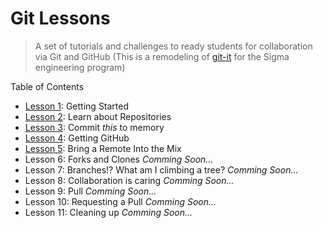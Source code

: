 # Git Lessons

>A set of tutorials and challenges to ready students for collaboration via Git and GitHub (This is a remodeling of [git-it](https://github.com/jlord/git-it-electron) for the Sigma engineering program)

Table of Contents

* [Lesson 1](1_install_git.md): Getting Started
* [Lesson 2](2_Learn_about_repositories.md): Learn about Repositories
* [Lesson 3](3_commiting.md): Commit *this* to memory
* [Lesson 4](4_github.md): Getting GitHub
* [Lesson 5](5_remotes.md): Bring a Remote Into the Mix
* Lesson 6: Forks and Clones *Comming Soon...*
* Lesson 7: Branches!? What am I climbing a tree? *Comming Soon...*
* Lesson 8: Collaboration is caring *Comming Soon...*
* Lesson 9: Pull *Comming Soon...*
* Lesson 10: Requesting a Pull *Comming Soon...*
* Lesson 11: Cleaning up *Comming Soon...*
